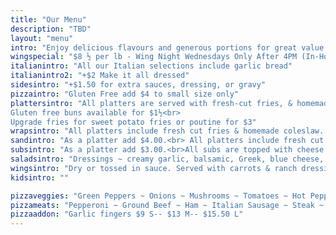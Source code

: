 ```yaml
---
title: "Our Menu"
description: "TBD"
layout: "menu"
intro: "Enjoy delicious flavours and generous portions for great value! House favourites include English style fish & chips, traditional and adventurous pizzas, and juicy grilled steaks."
wingspecial: "$8 ½ per lb - Wing Night Wednesdays Only After 4PM (In-House Only)"
italianintro: "All our Italian selections include garlic bread"
italianintro2: "+$2 Make it all dressed"
sidesintro: "+$1.50 for extra sauces, dressing, or gravy"
pizzaintro: "Gluten Free add $4 to small size only"
plattersintro: "All platters are served with fresh-cut fries, & homemade coleslaw<br>
Gluten free buns available for $1½<br>
Upgrade fries for sweet potato fries or poutine for $3"
wrapsintro: "All platters include fresh cut fries & homemade coleslaw. Gluten free option available for $1½"
sandintro: "As a platter add $4.00.<br> All platters include fresh cut fries & homemade coleslaw."
subsintro: "As a platter add $3.00.<br>All subs are topped with cheese & toasted & finished with shredded lettuce, tomato & pickles. (Except Club sub) "
saladsintro: "Dressings ~ creamy garlic, balsamic, Greek, blue cheese, Italian, lemon oil, French or Caesar"
wingsintro: "Dry or tossed in sauce. Served with carrots & ranch dressing. Sauces are available in mild, medium, hot, suicide, honey garlic, sweet chili, BBQ, or salt & pepper"
kidsintro: ""

pizzaveggies: "Green Peppers ~ Onions ~ Mushrooms ~ Tomatoes ~ Hot Peppers ~ Green Olives ~ Black Olives"
pizzameats: "Pepperoni ~ Ground Beef ~ Ham ~ Italian Sausage ~ Steak ~ Bacon ~ Chicken ~ Smoked Meat"
pizzaaddon: "Garlic fingers $9 S-- $13 M-- $15.50 L" 
---
```

